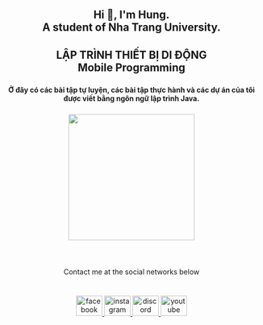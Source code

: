 <h2 align="center">Hi 👋, I'm Hung. <br>A student of Nha Trang University.</h2>

###

<h2 align="center">LẬP TRÌNH THIẾT BỊ DI ĐỘNG<br>Mobile Programming</h2>

###

<h4 align="center">Ở đây có các bài tập tự luyện, các bài tập thực hành và các dự án của tôi được viết bằng ngôn ngữ lập trình Java.</h4>

###

<div align="center">
  <img height="250" src="https://i.pinimg.com/originals/9c/8c/db/9c8cdbb2bd7b637edd5b3a767b74153a.gif"  />
</div>

###

<br clear="both">

<p align="center">Contact me at the social networks below</p>

###

<br clear="both">

<div align="center">
  <a href="https://www.facebook.com/bocutiee" target="_blank">
    <img src="https://raw.githubusercontent.com/maurodesouza/profile-readme-generator/master/src/assets/icons/social/facebook/default.svg" width="52" height="40" alt="facebook logo"  />
  </a>
  <a href="https://www.instagram.com/bocutee_2901_/" target="_blank">
    <img src="https://raw.githubusercontent.com/maurodesouza/profile-readme-generator/master/src/assets/icons/social/instagram/default.svg" width="52" height="40" alt="instagram logo"  />
  </a>
  <a href="https://discordapp.com/users/685765889613889548" target="_blank">
    <img src="https://raw.githubusercontent.com/maurodesouza/profile-readme-generator/master/src/assets/icons/social/discord/default.svg" width="52" height="40" alt="discord logo"  />
  </a>
  <a href="http://www.youtube.com/@HungNguyen-ye8fe" target="_blank">
    <img src="https://raw.githubusercontent.com/maurodesouza/profile-readme-generator/master/src/assets/icons/social/youtube/default.svg" width="52" height="40" alt="youtube logo"  />
  </a>
</div>

###
